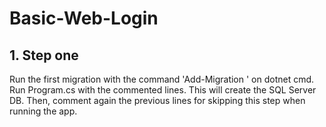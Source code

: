 # Basic-Web-Login
## 1. Step one
Run the first migration with the command 'Add-Migration <migration name>' on dotnet cmd. Run Program.cs with the commented lines.
This will create the SQL Server DB. Then, comment again the previous lines for skipping this step when running the app.